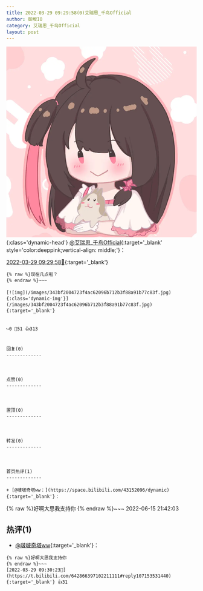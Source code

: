```yaml
---
title: 2022-03-29 09:29:58(0)艾瑞思_千鸟Official
author: 御坂IO
category: 艾瑞思_千鸟Official
layout: post
---
```


![img](/images/7e08840c56f251de28bdf766b647bd5fe9a5d50a.jpg){:class='dynamic-head'}
[@艾瑞思_千鸟Official](https://space.bilibili.com/1090010845/dynamic){:target='_blank' style='color:deeppink;vertical-align: middle;'}：

[2022-03-29 09:29:58🔗](https://t.bilibili.com/642866397102211111){:target='_blank'}

~~~
{% raw %}现在几点啦？
{% endraw %}~~~

[![img](/images/343bf2004723f4ac62096b712b3f88a91b77c83f.jpg){:class='dynamic-img'}](/images/343bf2004723f4ac62096b712b3f88a91b77c83f.jpg){:target='_blank'}


↪️0 💬51 👍313


回复(0)
-------------



点赞(0)
-------------



置顶(0)
-------------



转发(0)
-------------



首页热评(1)
-------------

+ [@啵啵奇塔ww：](https://space.bilibili.com/43152096/dynamic){:target='_blank'}：
~~~
{% raw %}好啊大思我支持你
{% endraw %}~~~
2022-06-15 21:42:03


热评(1)
-------------

+ [@啵啵奇塔ww](https://space.bilibili.com/43152096/dynamic){:target='_blank'}：
~~~
{% raw %}好啊大思我支持你
{% endraw %}~~~
[2022-03-29 09:30:23🔗](https://t.bilibili.com/642866397102211111#reply107153531440){:target='_blank'} 👍31


